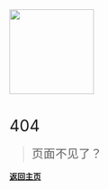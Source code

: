 <img src="/books/logo.png" width="150px">

# <span style="font-weight:400;">404</span>

> <span style="line-height:1.8rem;font-weight:400;font-size:1.3rem">页面不见了？<span>

 **[返回主页](/)** 